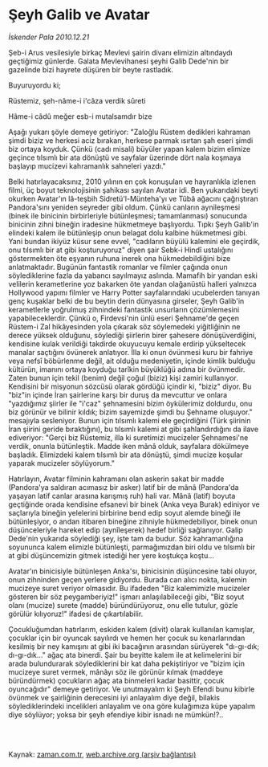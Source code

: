 # Şeyh Galib ve Avatar

*İskender Pala 2010.12.21*

<td class="columnist-detail">
<p>Şeb-i Arus vesilesiyle birkaç Mevlevi şairin divanı elimizin altındaydı geçtiğimiz günlerde. Galata Mevlevihanesi şeyhi Galib Dede'nin bir gazelinde bizi hayrete düşüren bir beyte rastladık.</p>
<p>
<div id="haberMetinDiv">
<p>Buyuruyordu ki;
<p>Rüstemiz, şeh-nâme-i i'câza verdik sûreti
<p>Hâme-i câdû meğer esb-i mutalsamdır bize
<p>Aşağı yukarı şöyle demeye getiriyor: "Zaloğlu Rüstem dedikleri kahraman şimdi biziz ve herkesi aciz bırakan, herkese parmak ısırtan şah eseri şimdi biz ortaya koyduk. Çünkü (cadı misali) büyüler yapan kalem bizim elimize geçince tılsımlı bir ata dönüştü ve sayfalar üzerinde dört nala koşmaya başlayıp mucizevi kahramanlık sahneleri yazdı."
<p>Belki hatırlayacaksınız, 2010 yılının en çok konuşulan ve hayranlıkla izlenen filmi, üç boyut teknolojisinin şahikası sayılan Avatar idi. Ben yukarıdaki beyti okurken Avatar'ın lâ-teşbih Sidretü'l-Münteha'yı ve Tûbâ ağacını çağrıştıran Pandora'sını yeniden seyreder gibi oldum. Çünkü canların aynileşmesi (binek ile binicinin birbirleriyle bütünleşmesi; tamamlanması) sonucunda binicinin zihni bineğin iradesine hükmetmeye başlıyordu. Tıpkı Şeyh Galib'in elindeki kalem ile bütünleşip onun belagat dolu kalbine hükmetmesi gibi. Yani bundan ikiyüz küsur sene evvel, "cadıların büyülü kalemini ele geçirdik, onu tılsımlı bir at gibi koşturuyoruz" diyen şair Sebk-i Hindî ustalığını göstermekten öte eşyanın ruhuna inerek ona hükmedebildiğini bize anlatmaktadır. Bugünün fantastik romanlar ve filmler çağında onun söylediklerine fazla da yabancı sayılmayız aslında. Mamafih bir yandan eski velilerin kerametlerine yoz bakarken öte yandan olağanüstü halleri yalnızca Hollywood yapımı filmler ve Harry Potter sayfalarındaki ucubelerden tanıyan genç kuşaklar belki de bu beytin derin dünyasına girseler, Şeyh Galib'in kerametlerle yoğrulmuş zihnindeki fantastik unsurların çözümlemesini yapabileceklerdir. Çünkü o, Firdevsi'nin ünlü eseri Şehname'de geçen Rüstem-i Zal hikâyesinden yola çıkarak söz söylemedeki yiğitliğinin ne derece yüksek olduğunu, söylediği şiirlerin birer şahesere dönüşüverdiğini, kendisine kulak verildiği takdirde okuyucuyu kemale erdirip yükseltecek manalar saçtığını övünerek anlatıyor. İlla ki onun övünmesi kuru bir fahriye veya nefsî böbürlenme değil, ait olduğu medeniyetin, içinde kimlik bulduğu kültürün, imanını ortaya koyduğu tarîkin büyüklüğü adına bir övünmedir. Zaten bunun için tekil (benim) değil çoğul (biziz) kişi zamiri kullanıyor. Kendisini bir misyonun sözcüsü olarak gördüğü içindir ki, "biziz" diyor. Bu "biz"in içinde İran şairlerine karşı bir duruş da mevcuttur ve onlara "yazdığımız şiirler ile "i'caz" şehnamesini bizim öykülerimiz doldurdu, onu biz görünür ve bilinir kıldık; bizim sayemizde şimdi bu Şehname oluşuyor." mesajıyla sesleniyor. Bunun için tılsımlı kalemi ele geçirdiğini (Türk şiirinin İran şiirini geride bıraktığını), bu tılsımlı kalemi at gibi şahlandırdığını da ilave ediveriyor: "Gerçi biz Rüstemiz, illa ki suretimizi mucizeler Şehnamesi'ne verdik, onunla bütünleştik. Madde iken mânâ olduk, sayfalara dökülmeye başladık. Elimizdeki kalem tılsımlı bir ata dönüştü, şimdi mucize koşular yaparak mucizeler söylüyorum."
<p>Hatırlayın, Avatar filminin kahramanı olan askerin sakat bir madde (Pandora'ya saldıran acımasız bir asker) latif bir de mânâ (Pandora'da yaşayan latif canlar arasına karışmış ruh) hali var. Mânâ (latif) boyuta geçtiğinde orada kendisine efsanevi bir binek (Anka veya Burak) ediniyor ve saçlarıyla bineğin yelelerini birbirine bend edip soyut alemde bineği ile bütünleşiyor, o andan itibaren bineğine zihniyle hükmedebiliyor, binek onun düşünceleriyle hareket edip (aynîleşerek) hedef birliği sağlanıyor. Galip Dede'nin yukarıda söylediği şey, işte tam da budur. Söz kahramanlığına soyununca kalem elimizle bütünleşti, parmağımızdan biri oldu ve tılsımlı bir at gibi düşüncemizin gitmek istediği her yere koştukça koştu...
<p>Avatar'ın binicisiyle bütünleşen Anka'sı, binicisinin düşüncesine tabi oluyor, onun zihninden geçen yerlere gidiyordu. Burada can alıcı nokta, kalemin mucizeye suret veriyor olmasıdır. Bu ifadeden "Biz kalemimizle mucizeler gösteren bir söz peygamberiyiz!" işmarı anlaşılabileceği gibi, "Biz soyut olanı (mucize) surete (madde) büründürüyoruz, onu elle tutulur, gözle görülür kılıyoruz!" ifadesi de çıkartılabilir.
<p>Çocukluğumdan hatırlarım, eskiden kalem (divit) olarak kullanılan kamışlar, çocuklar için bir oyuncak sayılırdı ve hemen her çocuk su kenarlarından kesilmiş bir ney kamışını at gibi iki bacağının arasından sürüyerek "dı-gı-dık; dı-gı-dık..." ağaç ata binerdi. Şair bu beyitte kalem ile at kelimelerini bir arada bulundurarak söylediklerini bir kat daha pekiştiriyor ve "bizim için mucizeye suret vermek, mânâyı söz ile görünür kılmak (maddeye büründürmek) çocukların ağaç ata binmeleri kadar basittir, çocuk oyuncağıdır" demeye getiriyor. Ve unutmayalım ki Şeyh Efendi bunu kibirle övünmek ve şairliğinin derecesini iyi anlayalım diye değil, bilakis söylediklerindeki incelikleri anlayalım ve ona göre kulağımıza küpe yapalım diye söylüyor; yoksa bir şeyh efendiye kibir isnadı ne mümkün!?.. </p></p></p></p></p></p></p></p></div>
</p>


<p><br>
		 </br></p></td>

Kaynak: [zaman.com.tr](http://zaman.com.tr/yazar.do?yazino=1067857), [web.archive.org (arşiv bağlantısı)](http://web.archive.org/web/20110309121145/http://www.zaman.com.tr:80/yazar.do?yazino=1067857)
